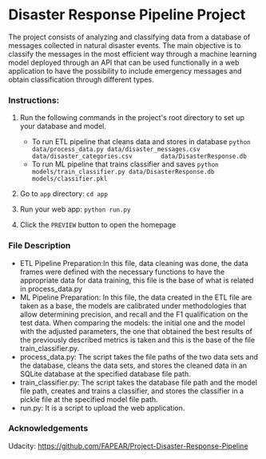 # Disaster Response Pipeline Project
The project consists of analyzing and classifying data from a database of messages collected in natural disaster events.
The main objective is to classify the messages in the most efficient way through a machine learning model deployed through an API that can be used functionally in a web application to have the possibility to include emergency messages and obtain classification through different types.

### Instructions:
1. Run the following commands in the project's root directory to set up your database and model.

    - To run ETL pipeline that cleans data and stores in database
        `python data/process_data.py data/disaster_messages.csv data/disaster_categories.csv        data/DisasterResponse.db`
    - To run ML pipeline that trains classifier and saves
        `python models/train_classifier.py data/DisasterResponse.db models/classifier.pkl`

2. Go to `app` directory: `cd app`

3. Run your web app: `python run.py`

4. Click the `PREVIEW` button to open the homepage

### File Description
- ETL Pipeline Preparation:In this file, data cleaning was done, the data frames were defined with the necessary functions to have the appropriate data for data training, this file is the base of what is related in process_data.py
- ML Pipeline Preparation: In this file, the data created in the ETL file are taken as a base, the models are calibrated under methodologies that allow determining precision, and recall and the F1 qualification on the test data. When comparing the models: the initial one and the model with the adjusted parameters, the one that obtained the best results of the previously described metrics is taken and this is the base of the file train_classifier.py.
- process_data.py: The script takes the file paths of the two data sets and the database, cleans the data sets, and stores the cleaned data in an SQLite database at the specified database file path.
- train_classifier.py: The script takes the database file path and the model file path, creates and trains a classifier, and stores the classifier in a pickle file at the specified model file path.
- run.py: It is a script to upload the web application.

### Acknowledgements
Udacity: https://github.com/FAPEAR/Project-Disaster-Response-Pipeline


